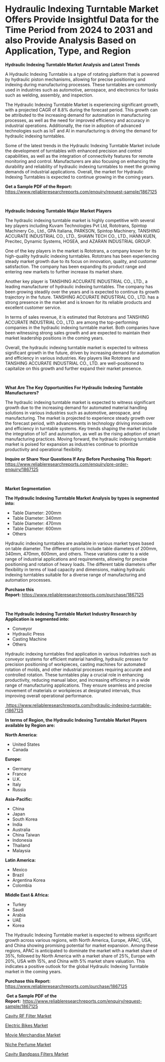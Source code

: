 <p><h1>Hydraulic Indexing Turntable Market Offers Provide Insightful Data for the Time Period from 2024 to 2031 and also Provide Analysis Based on Application, Type, and Region</h1></p><p><strong>Hydraulic Indexing Turntable Market Analysis and Latest Trends</strong></p>
<p><p>A Hydraulic Indexing Turntable is a type of rotating platform that is powered by hydraulic piston mechanisms, allowing for precise positioning and indexing during manufacturing processes. These turntables are commonly used in industries such as automotive, aerospace, and electronics for tasks such as welding, assembly, and inspection.</p><p>The Hydraulic Indexing Turntable Market is experiencing significant growth, with a projected CAGR of 8.8% during the forecast period. This growth can be attributed to the increasing demand for automation in manufacturing processes, as well as the need for improved efficiency and accuracy in industrial operations. Additionally, the rise in adoption of advanced technologies such as IoT and AI in manufacturing is driving the demand for hydraulic indexing turntables.</p><p>Some of the latest trends in the Hydraulic Indexing Turntable Market include the development of turntables with enhanced precision and control capabilities, as well as the integration of connectivity features for remote monitoring and control. Manufacturers are also focusing on enhancing the durability and reliability of hydraulic indexing turntables to meet the growing demands of industrial applications. Overall, the market for Hydraulic Indexing Turntables is expected to continue growing in the coming years.</p></p>
<p><strong>Get a Sample PDF of the Report:&nbsp;</strong> <a href="https://www.reliableresearchreports.com/enquiry/request-sample/1867125">https://www.reliableresearchreports.com/enquiry/request-sample/1867125</a></p>
<p>&nbsp;</p>
<p><strong>Hydraulic Indexing Turntable Major Market Players</strong></p>
<p><p>The hydraulic indexing turntable market is highly competitive with several key players including Kuvam Technologies Pvt Ltd, Rototrans, Spintop Machinery Co., Ltd., GPA Italiana, PARKSON, Spintop Machinery, TANSHING ACCURATE INDUSTRIAL CO., LTD., SHAWN TECH CO., LTD., HANN KUEN, Precitec, Dynamic Systems, HOSEA, and AZARAN INDUSTRIAL GROUP.</p><p>One of the key players in the market is Rototrans, a company known for its high-quality hydraulic indexing turntables. Rototrans has been experiencing steady market growth due to its focus on innovation, quality, and customer satisfaction. The company has been expanding its product range and entering new markets to further increase its market share.</p><p>Another key player is TANSHING ACCURATE INDUSTRIAL CO., LTD., a leading manufacturer of hydraulic indexing turntables. The company has been growing steadily over the years and is expected to continue its growth trajectory in the future. TANSHING ACCURATE INDUSTRIAL CO., LTD. has a strong presence in the market and is known for its reliable products and excellent customer service.</p><p>In terms of sales revenue, it is estimated that Rototrans and TANSHING ACCURATE INDUSTRIAL CO., LTD. are among the top-performing companies in the hydraulic indexing turntable market. Both companies have been witnessing strong sales growth and are expected to maintain their market leadership positions in the coming years.</p><p>Overall, the hydraulic indexing turntable market is expected to witness significant growth in the future, driven by increasing demand for automation and efficiency in various industries. Key players like Rototrans and TANSHING ACCURATE INDUSTRIAL CO., LTD. are well-positioned to capitalize on this growth and further expand their market presence.</p></p>
<p>&nbsp;</p>
<p><strong>What Are The Key Opportunities For Hydraulic Indexing Turntable Manufacturers?</strong></p>
<p><p>The hydraulic indexing turntable market is expected to witness significant growth due to the increasing demand for automated material handling solutions in various industries such as automotive, aerospace, and manufacturing. The market is projected to experience steady growth over the forecast period, with advancements in technology driving innovation and efficiency in turntable systems. Key trends shaping the market include the integration of IoT and automation, as well as the rising adoption of smart manufacturing practices. Moving forward, the hydraulic indexing turntable market is poised for expansion as industries continue to prioritize productivity and operational flexibility.</p></p>
<p><strong>Inquire or Share Your Questions If Any Before Purchasing This Report:</strong> <a href="https://www.reliableresearchreports.com/enquiry/pre-order-enquiry/1867125">https://www.reliableresearchreports.com/enquiry/pre-order-enquiry/1867125</a></p>
<p>&nbsp;</p>
<p><strong>Market Segmentation</strong></p>
<p><strong>The Hydraulic Indexing Turntable Market Analysis by types is segmented into:</strong></p>
<p><ul><li>Table Diameter: 200mm</li><li>Table Diameter: 340mm</li><li>Table Diameter: 470mm</li><li>Table Diameter: 600mm</li><li>Others</li></ul></p>
<p><p>Hydraulic indexing turntables are available in various market types based on table diameter. The different options include table diameters of 200mm, 340mm, 470mm, 600mm, and others. These variations cater to a wide range of industrial applications and requirements, allowing for precise positioning and rotation of heavy loads. The different table diameters offer flexibility in terms of load capacity and dimensions, making hydraulic indexing turntables suitable for a diverse range of manufacturing and automation processes.</p></p>
<p><strong>Purchase this Report:&nbsp;</strong><a href="https://www.reliableresearchreports.com/purchase/1867125">https://www.reliableresearchreports.com/purchase/1867125</a></p>
<p>&nbsp;</p>
<p><strong>The Hydraulic Indexing Turntable Market Industry Research by Application is segmented into:</strong></p>
<p><ul><li>Conveyor</li><li>Hydraulic Press</li><li>Casting Machine</li><li>Others</li></ul></p>
<p><p>Hydraulic indexing turntables find application in various industries such as conveyor systems for efficient material handling, hydraulic presses for precision positioning of workpieces, casting machines for automated rotation of molds, and other industrial processes requiring accurate and controlled rotation. These turntables play a crucial role in enhancing productivity, reducing manual labor, and increasing efficiency in a wide range of manufacturing applications. They ensure seamless and precise movement of materials or workpieces at designated intervals, thus improving overall operational performance.</p></p>
<p><a href="https://www.reliableresearchreports.com/hydraulic-indexing-turntable-r1867125">&nbsp;https://www.reliableresearchreports.com/hydraulic-indexing-turntable-r1867125</a></p>
<p><strong>In terms of Region, the Hydraulic Indexing Turntable Market Players available by Region are:</strong></p>
<p>
    <p> <strong> North America: </strong>
        <ul>
            <li>United States</li>
            <li>Canada</li>
        </ul>
        </p> 
    <p> <strong> Europe: </strong>
        <ul>
            <li>Germany</li>
            <li>France</li>
            <li>U.K.</li>
            <li>Italy</li>
            <li>Russia</li>
        </ul>
        </p> 
    <p> <strong> Asia-Pacific: </strong>
        <ul>
            <li>China</li>
            <li>Japan</li>
            <li>South Korea</li>
            <li>India</li>
            <li>Australia</li>
            <li>China Taiwan</li>
            <li>Indonesia</li>
            <li>Thailand</li>
            <li>Malaysia</li>
        </ul>
        </p> 
    <p> <strong> Latin America: </strong>
        <ul>
            <li>Mexico</li>
            <li>Brazil</li>
            <li>Argentina Korea</li>
            <li>Colombia</li>
        </ul>
        </p> 
    <p> <strong> Middle East & Africa: </strong>
        <ul>
            <li>Turkey</li>
            <li>Saudi</li>
            <li>Arabia</li>
            <li>UAE</li>
            <li>Korea</li>
        </ul>
    </p>
    </p>
<p><p>The Hydraulic Indexing Turntable market is expected to witness significant growth across various regions, with North America, Europe, APAC, USA, and China showing promising potential for market expansion. Among these regions, APAC is anticipated to dominate the market with a market share of 35%, followed by North America with a market share of 25%, Europe with 20%, USA with 15%, and China with 5% market share valuation. This indicates a positive outlook for the global Hydraulic Indexing Turntable market in the coming years.</p></p>
<p><strong>Purchase this Report: </strong><a href="https://www.reliableresearchreports.com/purchase/1867125">https://www.reliableresearchreports.com/purchase/1867125</a></p>
<p>&nbsp;<strong>Get a Sample PDF of the Report:&nbsp;&nbsp;</strong><a href="https://www.reliableresearchreports.com/enquiry/request-sample/1867125">https://www.reliableresearchreports.com/enquiry/request-sample/1867125</a></p>
<p><strong></strong></p>
<p><p><a href="https://github.com/arionmp/Market-Research-Report-List-4/blob/main/cavity-rf-filter-market.md">Cavity RF Filter Market</a></p><p><a href="https://medium.com/@charles.fisher4346/future-trends-in-global-electric-bikes-market-market-insights-and-analysis-from-2024-to-2031-in-8f2ef2ca1ea1">Electric Bikes Market</a></p><p><a href="https://medium.com/@clarenceuvalis67867/movie-merchandise-industry-analysis-report-its-market-size-growing-with-a-cagr-of-5-5-9bc2c7d93c81">Movie Merchandise Market</a></p><p><a href="https://medium.com/@stephaniewynterk14/insights-into-the-niche-perfume-market-size-which-is-expanding-with-a-4-8-cagr-from-2024-2031-c4e17c03c45f">Niche Perfume Market</a></p><p><a href="https://github.com/SheilaBruen2023/Market-Research-Report-List-2/blob/main/cavity-bandpass-filters-market.md">Cavity Bandpass Filters Market</a></p></p>